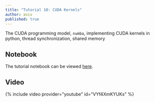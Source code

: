 ```yaml
---
title: "Tutorial 10: CUDA Kernels"
author: aviv
published: true
---
```


The CUDA programming model, `numba`, implementing CUDA kernels in python, thread synchronization, shared memory

## Notebook

The tutorial notebook can be viewed [here](https://nbviewer.jupyter.org/github/vistalab-technion/cs236781-tutorials/blob/master/t10/tutorial10-cuda.ipynb).

## Video

{% include video provider="youtube" id="VYf4XmKYUKs" %}


